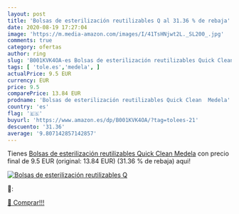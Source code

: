 ```yaml
---
layout: post
title: 'Bolsas de esterilización reutilizables Q al 31.36 % de rebaja'
date: 2020-08-19 17:27:04
image: 'https://m.media-amazon.com/images/I/41TsHNjwt2L._SL200_.jpg'
comments: true
category: ofertas
author: ring
slug: 'B001KVK4OA-es Bolsas de esterilización reutilizables Quick Clean Medela'
tags: [ 'tole.es','medela', ]
actualPrice: 9.5 EUR
currency: EUR
price: 9.5
comparePrice: 13.84 EUR
prodname: 'Bolsas de esterilización reutilizables Quick Clean  Medela'
country: 'es'
flag: '🇪🇸'
buyurl: 'https://www.amazon.es/dp/B001KVK4OA/?tag=tolees-21'
descuento: '31.36'
average: '9.807142857142857'
---
```


Tienes [Bolsas de esterilización reutilizables Quick Clean  Medela](https://www.amazon.es/dp/B001KVK4OA/?tag=tolees-21) con precio final de  9.5 EUR (original: 13.84 EUR) (31.36 %  de rebaja) aqui!

[![Bolsas de esterilización reutilizables Q](https://m.media-amazon.com/images/I/41TsHNjwt2L._SL200_.jpg)](https://www.amazon.es/dp/B001KVK4OA/?tag=tolees-21)

🔎:


[🛒 Comprar!!!](https://www.amazon.es/dp/B001KVK4OA/?tag=tolees-21)
